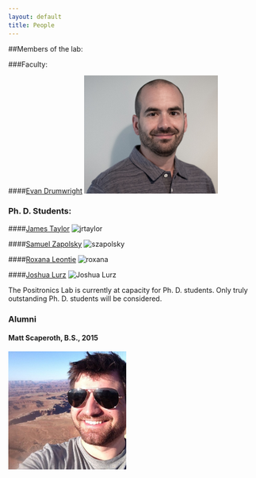 ```yaml
---
layout: default
title: People
---
```


##Members of the lab:

###Faculty:

####[Evan Drumwright](http://edrumwri.github.io)
<img class="headShot" src="assets/img/evan-color2.jpg" alt="" height="238" />

### Ph. D. Students:

####[James Taylor](http://robotics.gwu.edu/~james)
<img class="headShot" src="http://robotics.gwu.edu/~james/wp-content/uploads/2014/06/profile.png" alt="jrtaylor" width="226" height="238" />

####[Samuel Zapolsky](http://samzapo.github.io/)
<img class="headShot" src="http://robotics.gwu.edu/positronics/wp-content/uploads/2013/08/cropped-970272_10151540372311409_1255555815_n.jpg" alt="szapolsky" width="226" height="238" />

####[Roxana Leontie](http://robotics.gwu.edu/positronics/?page_id=65)
<img class="headShot" src="http://robotics.gwu.edu/positronics/wp-content/uploads/2013/08/roxana_pic.jpg" alt="roxana" width="226" height="240" />

####[Joshua Lurz](http://robotics.gwu.edu/positronics/?page_id=69)
<img class="alignnone  wp-image-147" src="http://robotics.gwu.edu/positronics/wp-content/uploads/2013/08/josh_at_harpers.jpg" alt="Joshua Lurz" width="228" height="276" />

The Positronics Lab is currently at capacity for Ph. D. students. Only truly outstanding Ph. D. students will be considered.

### Alumni

#### Matt Scaperoth, B.S., 2015
<img class="headShot" src="assets/img/scaperoth.jpg" height="238" />
